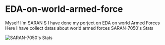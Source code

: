 # EDA-on-world-armed-force
Myself I'm SARAN S I have done my porject on EDA on world Armed Forces Here I have collect datas about world armed forces SARAN-7050's Stats

![SARAN-7050's Stats](https://github-readme-stats.vercel.app/api?username=SARAN-7050&theme=shades-of-purple&show_icons=true&hide_border=false&count_private=true)
